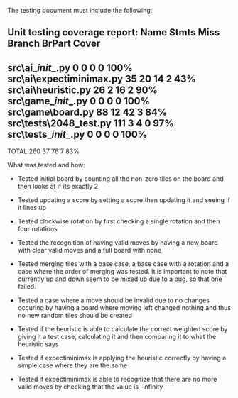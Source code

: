 The testing document must include the following:

Unit testing coverage report:
Name                       Stmts   Miss Branch BrPart  Cover
------------------------------------------------------------
src\ai\__init__.py             0      0      0      0   100%
src\ai\expectiminimax.py      35     20     14      2    43%
src\ai\heuristic.py           26      2     16      2    90%
src\game\__init__.py           0      0      0      0   100%
src\game\board.py             88     12     42      3    84%
src\tests\2048_test.py       111      3      4      0    97%
src\tests\__init__.py          0      0      0      0   100%
------------------------------------------------------------
TOTAL                        260     37     76      7    83%


What was tested and how:
- Tested initial board by counting all the non-zero tiles on the board and then looks at if its exactly 2

- Tested updating a score by setting a score then updating it and seeing if it lines up

- Tested clockwise rotation by first checking a single rotation and then four rotations

- Tested the recognition of having valid moves by having a new board with clear valid moves and a full board with none

- Tested merging tiles with a base case, a base case with a rotation and a case where the order of merging was tested. It is important to note that currently up and down seem to be mixed up due to a bug, so that one failed.

- Tested a case where a move should be invalid due to no changes occuring by having a board where moving left changed nothing and thus no new random tiles should be created
 
- Tested if the heuristic is able to calculate the correct weighted score by giving it a test case, calculating it and then comparing it to what the heuristic says

- Tested if expectiminimax is applying the heuristic correctly by having a simple case where they are the same

- Tested if expectiminimax is able to recognize that there are no more valid moves by checking that the value is -infinity